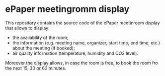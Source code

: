 # ePaper meetingromm display

This repository contains the source code of the ePaper meetinroom display that allows to display:
- the availability of the room;
- the information (e.g. meeting name, organizer, start time, end time, etc.) about the meeting (if booked);
- air quality information (temperature, humidity and CO2 level).

Moreover the display allows, in case the room is free, to book the room fro the next 15, 30 or 60 minutes.
